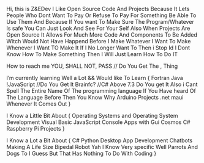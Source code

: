 Hi, this is Z&EDev
I Like Open Source Code And Projects Because It Lets People Who Dont Want To Pay Or Refuse To Pay For Something Be Able To Use Them 
And Because If You want To Make Sure The Program/Whatever Is safe You Can Just Look And See For Your Self
Also When Projects Are Open Source It Allows For Much More Code And Components To Be Added Witch Would Not Have Happend Before
I Make Whatever I Want To Make Whenever I Want TO Make It If I No Longer Want To Then i Stop Id I Dont Know How To Make Something Then I Will Just Learn How To Do IT

How to reach me YOU, SHALL NOT, PASS // Do You Get The , Thing

I’m currently learning Well a Lot && Would like To Learn
{
      Fortran
      Java
      !JavaScript //Do You Get It
      Brainfc? //C# Above 7.3 Do You get It Also i Cant Spell The Entire Name Of The programming language If You Have heard Of The Language Before Then You Know Why
      Arduino Projects
      .net maui Whenever It Comes Out
}

I Know a Little Bit About
{
	  Operating Systems and Operating System Development
      Visual Basic
      JavaScript
      Console Apps with Gui
      Cosmos C#
      Raspberry Pi Projects
}

I Know a Lot a Bit About
{
      C#
      Python
      Desktop App Development
      Chatbots
      Making A Life Size Bipedal Robot Yah I Know Very specific
      Well Parrots And Dogs To I Guess But That Has Nothing To Do With Coding
}
